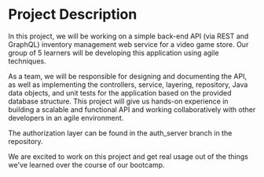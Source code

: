 # Project Description
In this project, we will be working on a simple back-end API (via REST and GraphQL) inventory management web service for a video game store. Our group of 5 learners will be developing this application using agile techniques.

As a team, we will be responsible for designing and documenting the API, as well as implementing the controllers, service, layering, repository, Java data objects, and unit tests for the application based on the provided database structure. This project will give us hands-on experience in building a scalable and functional API and working collaboratively with other developers in an agile environment.

The authorization layer can be found in the auth_server branch in the repository.

We are excited to work on this project and get real usage out of the things we've learned over the course of our bootcamp.
